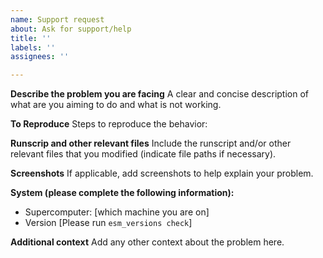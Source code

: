 ```yaml
---
name: Support request
about: Ask for support/help
title: ''
labels: ''
assignees: ''

---
```


**Describe the problem you are facing**
A clear and concise description of what are you aiming to do and what is not working.

**To Reproduce**
Steps to reproduce the behavior:

**Runscrip and other relevant files**
Include the runscript and/or other relevant files that you modified (indicate file paths if necessary).

**Screenshots**
If applicable, add screenshots to help explain your problem.

**System (please complete the following information):**
 - Supercomputer: [which machine you are on]
 - Version [Please run `esm_versions check`]


**Additional context**
Add any other context about the problem here.
